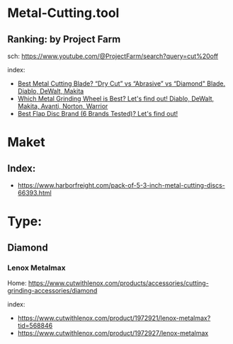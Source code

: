 # Metal-Cutting.tool
## Ranking: by Project Farm
sch: https://www.youtube.com/@ProjectFarm/search?query=cut%20off

index:
- [Best Metal Cutting Blade? “Dry Cut” vs “Abrasive” vs “Diamond" Blade. Diablo, DeWalt, Makita](https://youtu.be/Z7kX7pqaFmI)
- [Which Metal Grinding Wheel is Best? Let's find out! Diablo, DeWalt, Makita, Avanti, Norton, Warrior](https://youtu.be/x_v89ZU2Zsk)
- [Best Flap Disc Brand (6 Brands Tested)? Let's find out!](https://youtu.be/LLsW2L5HoqQ)

# Maket
## Index:
- https://www.harborfreight.com/pack-of-5-3-inch-metal-cutting-discs-66393.html

# Type:
## Diamond
### Lenox Metalmax
Home: https://www.cutwithlenox.com/products/accessories/cutting-grinding-accessories/diamond

index:
- https://www.cutwithlenox.com/product/1972921/lenox-metalmax?tid=568846
- https://www.cutwithlenox.com/product/1972927/lenox-metalmax
